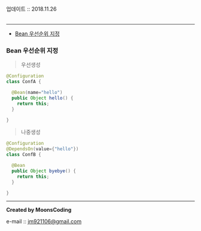 <div class="pull-right"> 업데이트 :: 2018.11.26 </div><br>

---

<!-- @import "[TOC]" {cmd="toc" depthFrom=1 depthTo=6 orderedList=false} -->

<!-- code_chunk_output -->

-	[Bean 우선순위 지정](#bean-우선순위-지정)

<!-- /code_chunk_output -->

### Bean 우선순위 지정

> 우선생성

```java
@Configuration
class ConfA {

  @Bean(name="hello")
  public Object hello() {
    return this;
  }

}
```

> 나중생성

```java
@Configuration
@DependsOn(value={"hello"})
class ConfB {

  @Bean
  public Object byebye() {
    return this;
  }

}
```

---

**Created by MoonsCoding**

e-mail :: jm921106@gmail.com
